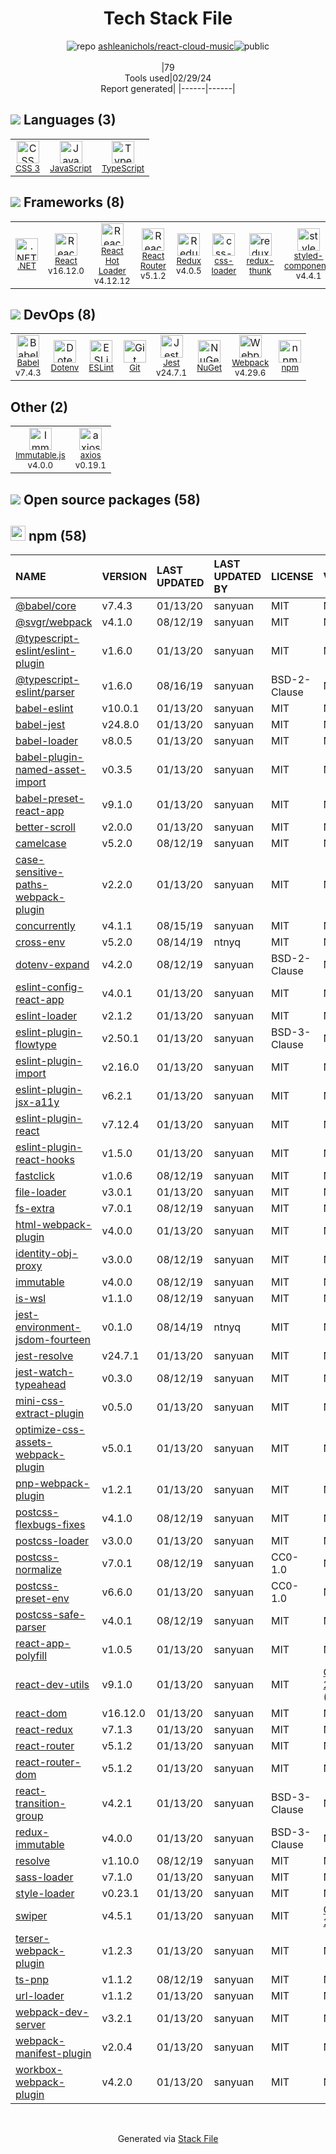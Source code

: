 <!--
&lt;--- Readme.md Snippet without images Start ---&gt;
## Tech Stack
ashleanichols/react-cloud-music is built on the following main stack:

- [JavaScript](https://developer.mozilla.org/en-US/docs/Web/JavaScript) – Languages
- [TypeScript](http://www.typescriptlang.org) – Languages
- [.NET](http://www.microsoft.com/net/) – Frameworks (Full Stack)
- [React](https://reactjs.org/) – Javascript UI Libraries
- [React Hot Loader](http://gaearon.github.io/react-hot-loader/) – JavaScript Framework Components
- [React Router](https://github.com/rackt/react-router) – JavaScript Framework Components
- [Redux](https://redux.js.org/) – State Management Library
- [css-loader](https://github.com/webpack-contrib/css-loader) – CSS Pre-processors / Extensions
- [redux-thunk](https://github.com/gaearon/redux-thunk) – State Management Library
- [styled-components](https://styled-components.com) – JavaScript Framework Components
- [Babel](http://babeljs.io/) – JavaScript Compilers
- [ESLint](http://eslint.org/) – Code Review
- [Jest](http://facebook.github.io/jest/) – Javascript Testing Framework
- [Webpack](http://webpack.js.org) – JS Build Tools / JS Task Runners
- [Immutable.js](http://facebook.github.io/immutable-js/) – Javascript Utilities & Libraries
- [axios](https://github.com/mzabriskie/axios) – Javascript Utilities & Libraries

Full tech stack [here](/techstack.md)

&lt;--- Readme.md Snippet without images End ---&gt;

&lt;--- Readme.md Snippet with images Start ---&gt;
## Tech Stack
ashleanichols/react-cloud-music is built on the following main stack:

- <img width='25' height='25' src='https://img.stackshare.io/service/1209/javascript.jpeg' alt='JavaScript'/> [JavaScript](https://developer.mozilla.org/en-US/docs/Web/JavaScript) – Languages
- <img width='25' height='25' src='https://img.stackshare.io/service/1612/bynNY5dJ.jpg' alt='TypeScript'/> [TypeScript](http://www.typescriptlang.org) – Languages
- <img width='25' height='25' src='https://img.stackshare.io/service/1014/IoPy1dce_400x400.png' alt='.NET'/> [.NET](http://www.microsoft.com/net/) – Frameworks (Full Stack)
- <img width='25' height='25' src='https://img.stackshare.io/service/1020/OYIaJ1KK.png' alt='React'/> [React](https://reactjs.org/) – Javascript UI Libraries
- <img width='25' height='25' src='https://img.stackshare.io/no-img-open-source.png' alt='React Hot Loader'/> [React Hot Loader](http://gaearon.github.io/react-hot-loader/) – JavaScript Framework Components
- <img width='25' height='25' src='https://img.stackshare.io/service/3350/8261421.png' alt='React Router'/> [React Router](https://github.com/rackt/react-router) – JavaScript Framework Components
- <img width='25' height='25' src='https://img.stackshare.io/service/4074/13142323.png' alt='Redux'/> [Redux](https://redux.js.org/) – State Management Library
- <img width='25' height='25' src='https://img.stackshare.io/service/8074/default_d2b16fd6997fb2e164de645a34f9b8d5a880d999.png' alt='css-loader'/> [css-loader](https://github.com/webpack-contrib/css-loader) – CSS Pre-processors / Extensions
- <img width='25' height='25' src='https://img.stackshare.io/service/5448/13142323.png' alt='redux-thunk'/> [redux-thunk](https://github.com/gaearon/redux-thunk) – State Management Library
- <img width='25' height='25' src='https://img.stackshare.io/service/6749/styled-components.png' alt='styled-components'/> [styled-components](https://styled-components.com) – JavaScript Framework Components
- <img width='25' height='25' src='https://img.stackshare.io/service/2739/-1wfGjNw.png' alt='Babel'/> [Babel](http://babeljs.io/) – JavaScript Compilers
- <img width='25' height='25' src='https://img.stackshare.io/service/3337/Q4L7Jncy.jpg' alt='ESLint'/> [ESLint](http://eslint.org/) – Code Review
- <img width='25' height='25' src='https://img.stackshare.io/service/830/jest.png' alt='Jest'/> [Jest](http://facebook.github.io/jest/) – Javascript Testing Framework
- <img width='25' height='25' src='https://img.stackshare.io/service/1682/IMG_4636.PNG' alt='Webpack'/> [Webpack](http://webpack.js.org) – JS Build Tools / JS Task Runners
- <img width='25' height='25' src='https://img.stackshare.io/no-img-open-source.png' alt='Immutable.js'/> [Immutable.js](http://facebook.github.io/immutable-js/) – Javascript Utilities & Libraries
- <img width='25' height='25' src='https://img.stackshare.io/no-img-open-source.png' alt='axios'/> [axios](https://github.com/mzabriskie/axios) – Javascript Utilities & Libraries

Full tech stack [here](/techstack.md)

&lt;--- Readme.md Snippet with images End ---&gt;
-->
<div align="center">

# Tech Stack File
![](https://img.stackshare.io/repo.svg "repo") [ashleanichols/react-cloud-music](https://github.com/ashleanichols/react-cloud-music)![](https://img.stackshare.io/public_badge.svg "public")
<br/><br/>
|79<br/>Tools used|02/29/24 <br/>Report generated|
|------|------|
</div>

## <img src='https://img.stackshare.io/languages.svg'/> Languages (3)
<table><tr>
  <td align='center'>
  <img width='36' height='36' src='https://img.stackshare.io/service/6727/css.png' alt='CSS 3'>
  <br>
  <sub><a href="https://developer.mozilla.org/en-US/docs/Web/CSS/CSS3">CSS 3</a></sub>
  <br>
  <sub></sub>
</td>

<td align='center'>
  <img width='36' height='36' src='https://img.stackshare.io/service/1209/javascript.jpeg' alt='JavaScript'>
  <br>
  <sub><a href="https://developer.mozilla.org/en-US/docs/Web/JavaScript">JavaScript</a></sub>
  <br>
  <sub></sub>
</td>

<td align='center'>
  <img width='36' height='36' src='https://img.stackshare.io/service/1612/bynNY5dJ.jpg' alt='TypeScript'>
  <br>
  <sub><a href="http://www.typescriptlang.org">TypeScript</a></sub>
  <br>
  <sub></sub>
</td>

</tr>
</table>

## <img src='https://img.stackshare.io/frameworks.svg'/> Frameworks (8)
<table><tr>
  <td align='center'>
  <img width='36' height='36' src='https://img.stackshare.io/service/1014/IoPy1dce_400x400.png' alt='.NET'>
  <br>
  <sub><a href="http://www.microsoft.com/net/">.NET</a></sub>
  <br>
  <sub></sub>
</td>

<td align='center'>
  <img width='36' height='36' src='https://img.stackshare.io/service/1020/OYIaJ1KK.png' alt='React'>
  <br>
  <sub><a href="https://reactjs.org/">React</a></sub>
  <br>
  <sub>v16.12.0</sub>
</td>

<td align='center'>
  <img width='36' height='36' src='https://img.stackshare.io/no-img-open-source.png' alt='React Hot Loader'>
  <br>
  <sub><a href="http://gaearon.github.io/react-hot-loader/">React Hot Loader</a></sub>
  <br>
  <sub>v4.12.12</sub>
</td>

<td align='center'>
  <img width='36' height='36' src='https://img.stackshare.io/service/3350/8261421.png' alt='React Router'>
  <br>
  <sub><a href="https://github.com/rackt/react-router">React Router</a></sub>
  <br>
  <sub>v5.1.2</sub>
</td>

<td align='center'>
  <img width='36' height='36' src='https://img.stackshare.io/service/4074/13142323.png' alt='Redux'>
  <br>
  <sub><a href="https://redux.js.org/">Redux</a></sub>
  <br>
  <sub>v4.0.5</sub>
</td>

<td align='center'>
  <img width='36' height='36' src='https://img.stackshare.io/service/8074/default_d2b16fd6997fb2e164de645a34f9b8d5a880d999.png' alt='css-loader'>
  <br>
  <sub><a href="https://github.com/webpack-contrib/css-loader">css-loader</a></sub>
  <br>
  <sub></sub>
</td>

<td align='center'>
  <img width='36' height='36' src='https://img.stackshare.io/service/5448/13142323.png' alt='redux-thunk'>
  <br>
  <sub><a href="https://github.com/gaearon/redux-thunk">redux-thunk</a></sub>
  <br>
  <sub></sub>
</td>

<td align='center'>
  <img width='36' height='36' src='https://img.stackshare.io/service/6749/styled-components.png' alt='styled-components'>
  <br>
  <sub><a href="https://styled-components.com">styled-components</a></sub>
  <br>
  <sub>v4.4.1</sub>
</td>

</tr>
</table>

## <img src='https://img.stackshare.io/devops.svg'/> DevOps (8)
<table><tr>
  <td align='center'>
  <img width='36' height='36' src='https://img.stackshare.io/service/2739/-1wfGjNw.png' alt='Babel'>
  <br>
  <sub><a href="http://babeljs.io/">Babel</a></sub>
  <br>
  <sub>v7.4.3</sub>
</td>

<td align='center'>
  <img width='36' height='36' src='https://img.stackshare.io/service/8067/default_90dcb1286af7685c68df319c764b80704df1155b.png' alt='Dotenv'>
  <br>
  <sub><a href="https://github.com/motdotla/dotenv">Dotenv</a></sub>
  <br>
  <sub></sub>
</td>

<td align='center'>
  <img width='36' height='36' src='https://img.stackshare.io/service/3337/Q4L7Jncy.jpg' alt='ESLint'>
  <br>
  <sub><a href="http://eslint.org/">ESLint</a></sub>
  <br>
  <sub></sub>
</td>

<td align='center'>
  <img width='36' height='36' src='https://img.stackshare.io/service/1046/git.png' alt='Git'>
  <br>
  <sub><a href="http://git-scm.com/">Git</a></sub>
  <br>
  <sub></sub>
</td>

<td align='center'>
  <img width='36' height='36' src='https://img.stackshare.io/service/830/jest.png' alt='Jest'>
  <br>
  <sub><a href="http://facebook.github.io/jest/">Jest</a></sub>
  <br>
  <sub>v24.7.1</sub>
</td>

<td align='center'>
  <img width='36' height='36' src='https://img.stackshare.io/service/2637/6I3oEOP4_400x400.jpg' alt='NuGet'>
  <br>
  <sub><a href="https://www.nuget.org/">NuGet</a></sub>
  <br>
  <sub></sub>
</td>

<td align='center'>
  <img width='36' height='36' src='https://img.stackshare.io/service/1682/IMG_4636.PNG' alt='Webpack'>
  <br>
  <sub><a href="http://webpack.js.org">Webpack</a></sub>
  <br>
  <sub>v4.29.6</sub>
</td>

<td align='center'>
  <img width='36' height='36' src='https://img.stackshare.io/service/1120/lejvzrnlpb308aftn31u.png' alt='npm'>
  <br>
  <sub><a href="https://www.npmjs.com/">npm</a></sub>
  <br>
  <sub></sub>
</td>

</tr>
</table>

## Other (2)
<table><tr>
  <td align='center'>
  <img width='36' height='36' src='https://img.stackshare.io/no-img-open-source.png' alt='Immutable.js'>
  <br>
  <sub><a href="http://facebook.github.io/immutable-js/">Immutable.js</a></sub>
  <br>
  <sub>v4.0.0</sub>
</td>

<td align='center'>
  <img width='36' height='36' src='https://img.stackshare.io/no-img-open-source.png' alt='axios'>
  <br>
  <sub><a href="https://github.com/mzabriskie/axios">axios</a></sub>
  <br>
  <sub>v0.19.1</sub>
</td>

</tr>
</table>


## <img src='https://img.stackshare.io/group.svg' /> Open source packages (58)</h2>

## <img width='24' height='24' src='https://img.stackshare.io/service/1120/lejvzrnlpb308aftn31u.png'/> npm (58)

|NAME|VERSION|LAST UPDATED|LAST UPDATED BY|LICENSE|VULNERABILITIES|
|:------|:------|:------|:------|:------|:------|
|[@babel/core](https://www.npmjs.com/@babel/core)|v7.4.3|01/13/20|sanyuan |MIT|N/A|
|[@svgr/webpack](https://www.npmjs.com/@svgr/webpack)|v4.1.0|08/12/19|sanyuan |MIT|N/A|
|[@typescript-eslint/eslint-plugin](https://www.npmjs.com/@typescript-eslint/eslint-plugin)|v1.6.0|01/13/20|sanyuan |MIT|N/A|
|[@typescript-eslint/parser](https://www.npmjs.com/@typescript-eslint/parser)|v1.6.0|08/16/19|sanyuan |BSD-2-Clause|N/A|
|[babel-eslint](https://www.npmjs.com/babel-eslint)|v10.0.1|01/13/20|sanyuan |MIT|N/A|
|[babel-jest](https://www.npmjs.com/babel-jest)|v24.8.0|01/13/20|sanyuan |MIT|N/A|
|[babel-loader](https://www.npmjs.com/babel-loader)|v8.0.5|01/13/20|sanyuan |MIT|N/A|
|[babel-plugin-named-asset-import](https://www.npmjs.com/babel-plugin-named-asset-import)|v0.3.5|01/13/20|sanyuan |MIT|N/A|
|[babel-preset-react-app](https://www.npmjs.com/babel-preset-react-app)|v9.1.0|01/13/20|sanyuan |MIT|N/A|
|[better-scroll](https://www.npmjs.com/better-scroll)|v2.0.0|01/13/20|sanyuan |MIT|N/A|
|[camelcase](https://www.npmjs.com/camelcase)|v5.2.0|08/12/19|sanyuan |MIT|N/A|
|[case-sensitive-paths-webpack-plugin](https://www.npmjs.com/case-sensitive-paths-webpack-plugin)|v2.2.0|01/13/20|sanyuan |MIT|N/A|
|[concurrently](https://www.npmjs.com/concurrently)|v4.1.1|08/15/19|sanyuan |MIT|N/A|
|[cross-env](https://www.npmjs.com/cross-env)|v5.2.0|08/14/19|ntnyq |MIT|N/A|
|[dotenv-expand](https://www.npmjs.com/dotenv-expand)|v4.2.0|08/12/19|sanyuan |BSD-2-Clause|N/A|
|[eslint-config-react-app](https://www.npmjs.com/eslint-config-react-app)|v4.0.1|01/13/20|sanyuan |MIT|N/A|
|[eslint-loader](https://www.npmjs.com/eslint-loader)|v2.1.2|01/13/20|sanyuan |MIT|N/A|
|[eslint-plugin-flowtype](https://www.npmjs.com/eslint-plugin-flowtype)|v2.50.1|01/13/20|sanyuan |BSD-3-Clause|N/A|
|[eslint-plugin-import](https://www.npmjs.com/eslint-plugin-import)|v2.16.0|01/13/20|sanyuan |MIT|N/A|
|[eslint-plugin-jsx-a11y](https://www.npmjs.com/eslint-plugin-jsx-a11y)|v6.2.1|01/13/20|sanyuan |MIT|N/A|
|[eslint-plugin-react](https://www.npmjs.com/eslint-plugin-react)|v7.12.4|01/13/20|sanyuan |MIT|N/A|
|[eslint-plugin-react-hooks](https://www.npmjs.com/eslint-plugin-react-hooks)|v1.5.0|01/13/20|sanyuan |MIT|N/A|
|[fastclick](https://www.npmjs.com/fastclick)|v1.0.6|08/12/19|sanyuan |MIT|N/A|
|[file-loader](https://www.npmjs.com/file-loader)|v3.0.1|01/13/20|sanyuan |MIT|N/A|
|[fs-extra](https://www.npmjs.com/fs-extra)|v7.0.1|08/12/19|sanyuan |MIT|N/A|
|[html-webpack-plugin](https://www.npmjs.com/html-webpack-plugin)|v4.0.0|01/13/20|sanyuan |MIT|N/A|
|[identity-obj-proxy](https://www.npmjs.com/identity-obj-proxy)|v3.0.0|08/12/19|sanyuan |MIT|N/A|
|[immutable](https://www.npmjs.com/immutable)|v4.0.0|08/12/19|sanyuan |MIT|N/A|
|[is-wsl](https://www.npmjs.com/is-wsl)|v1.1.0|08/12/19|sanyuan |MIT|N/A|
|[jest-environment-jsdom-fourteen](https://www.npmjs.com/jest-environment-jsdom-fourteen)|v0.1.0|08/14/19|ntnyq |MIT|N/A|
|[jest-resolve](https://www.npmjs.com/jest-resolve)|v24.7.1|01/13/20|sanyuan |MIT|N/A|
|[jest-watch-typeahead](https://www.npmjs.com/jest-watch-typeahead)|v0.3.0|08/12/19|sanyuan |MIT|N/A|
|[mini-css-extract-plugin](https://www.npmjs.com/mini-css-extract-plugin)|v0.5.0|01/13/20|sanyuan |MIT|N/A|
|[optimize-css-assets-webpack-plugin](https://www.npmjs.com/optimize-css-assets-webpack-plugin)|v5.0.1|01/13/20|sanyuan |MIT|N/A|
|[pnp-webpack-plugin](https://www.npmjs.com/pnp-webpack-plugin)|v1.2.1|01/13/20|sanyuan |MIT|N/A|
|[postcss-flexbugs-fixes](https://www.npmjs.com/postcss-flexbugs-fixes)|v4.1.0|08/12/19|sanyuan |MIT|N/A|
|[postcss-loader](https://www.npmjs.com/postcss-loader)|v3.0.0|01/13/20|sanyuan |MIT|N/A|
|[postcss-normalize](https://www.npmjs.com/postcss-normalize)|v7.0.1|08/12/19|sanyuan |CC0-1.0|N/A|
|[postcss-preset-env](https://www.npmjs.com/postcss-preset-env)|v6.6.0|01/13/20|sanyuan |CC0-1.0|N/A|
|[postcss-safe-parser](https://www.npmjs.com/postcss-safe-parser)|v4.0.1|08/12/19|sanyuan |MIT|N/A|
|[react-app-polyfill](https://www.npmjs.com/react-app-polyfill)|v1.0.5|01/13/20|sanyuan |MIT|N/A|
|[react-dev-utils](https://www.npmjs.com/react-dev-utils)|v9.1.0|01/13/20|sanyuan |MIT|[CVE-2021-24033](https://github.com/advisories/GHSA-5q6m-3h65-w53x) (Moderate)|
|[react-dom](https://www.npmjs.com/react-dom)|v16.12.0|01/13/20|sanyuan |MIT|N/A|
|[react-redux](https://www.npmjs.com/react-redux)|v7.1.3|01/13/20|sanyuan |MIT|N/A|
|[react-router](https://www.npmjs.com/react-router)|v5.1.2|01/13/20|sanyuan |MIT|N/A|
|[react-router-dom](https://www.npmjs.com/react-router-dom)|v5.1.2|01/13/20|sanyuan |MIT|N/A|
|[react-transition-group](https://www.npmjs.com/react-transition-group)|v4.2.1|01/13/20|sanyuan |BSD-3-Clause|N/A|
|[redux-immutable](https://www.npmjs.com/redux-immutable)|v4.0.0|01/13/20|sanyuan |BSD-3-Clause|N/A|
|[resolve](https://www.npmjs.com/resolve)|v1.10.0|08/12/19|sanyuan |MIT|N/A|
|[sass-loader](https://www.npmjs.com/sass-loader)|v7.1.0|01/13/20|sanyuan |MIT|N/A|
|[style-loader](https://www.npmjs.com/style-loader)|v0.23.1|01/13/20|sanyuan |MIT|N/A|
|[swiper](https://www.npmjs.com/swiper)|v4.5.1|01/13/20|sanyuan |MIT|[CVE-2021-23370](https://github.com/advisories/GHSA-p3hc-fv2j-rp68) (Critical)|
|[terser-webpack-plugin](https://www.npmjs.com/terser-webpack-plugin)|v1.2.3|01/13/20|sanyuan |MIT|N/A|
|[ts-pnp](https://www.npmjs.com/ts-pnp)|v1.1.2|08/12/19|sanyuan |MIT|N/A|
|[url-loader](https://www.npmjs.com/url-loader)|v1.1.2|01/13/20|sanyuan |MIT|N/A|
|[webpack-dev-server](https://www.npmjs.com/webpack-dev-server)|v3.2.1|01/13/20|sanyuan |MIT|N/A|
|[webpack-manifest-plugin](https://www.npmjs.com/webpack-manifest-plugin)|v2.0.4|01/13/20|sanyuan |MIT|N/A|
|[workbox-webpack-plugin](https://www.npmjs.com/workbox-webpack-plugin)|v4.2.0|01/13/20|sanyuan |MIT|N/A|

<br/>
<div align='center'>

Generated via [Stack File](https://github.com/marketplace/stack-file)
